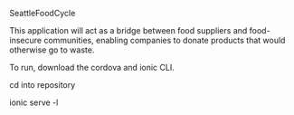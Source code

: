 SeattleFoodCycle

This application will act as a bridge between food suppliers and food-insecure communities, enabling companies to donate products that would otherwise go to waste.


To run, download the cordova and ionic CLI.

cd into repository 

ionic serve -l




